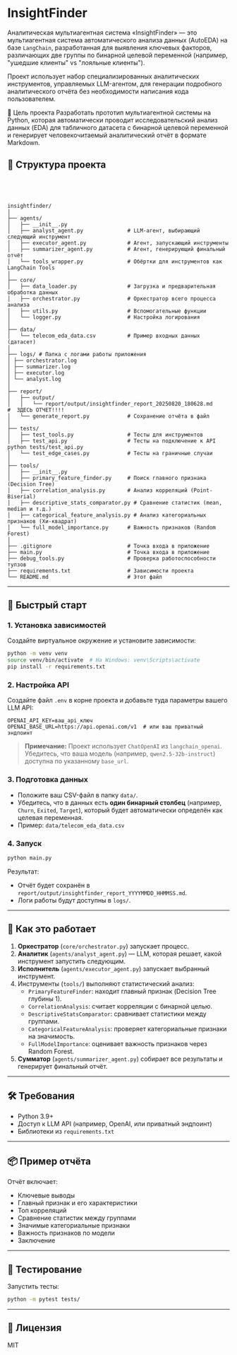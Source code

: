 # InsightFinder
Аналитическая мультиагентная система «InsightFinder»  — это мультиагентная система автоматического анализа данных (AutoEDA) на базе `LangChain`, разработанная для выявления ключевых факторов, различающих две группы по бинарной целевой переменной (например, "ушедшие клиенты" vs "лояльные клиенты").

Проект использует набор специализированных аналитических инструментов, управляемых LLM-агентом, для генерации подробного аналитического отчёта без необходимости написания кода пользователем.
 
 🎯 Цель проекта
Разработать прототип мультиагентной системы на Python, которая автоматически проводит исследовательский анализ данных (EDA) для табличного датасета с бинарной целевой переменной и генерирует человекочитаемый аналитический отчёт в формате Markdown.



## 📁 Структура проекта

```




insightfinder/
│
├── agents/
│   ├── __init__.py
│   ├── analyst_agent.py              # LLM-агент, выбирающий следующий инструмент
│   ├── executor_agent.py             # Агент, запускающий инструменты
│   ├── summarizer_agent.py           # Агент, генерирующий финальный отчёт
│   └── tools_wrapper.py              # Обёртки для инструментов как LangChain Tools
│
├── core/
│   ├── data_loader.py                # Загрузка и предварительная обработка данных
│   ├── orchestrator.py               # Оркестратор всего процесса анализа
│   ├── utils.py                      # Вспомогательные функции
│   └── logger.py                     # Настройка логирования
│
├── data/
│   └── telecom_eda_data.csv          # Пример входных данных (датасет)
│
├── logs/ # Папка с логами работы приложения
│ ├── orchestrator.log
│ ├── summarizer.log
│ ├── executor.log
│ └── analyst.log
│
├── report/
│   ├── output/
│   │   └── report/output/insightfinder_report_20250820_180628.md     #  ЗДЕСЬ ОТЧЕТ!!!!
│   └── generate_report.py            # Сохранение отчёта в файл
│
├── tests/
│   ├── test_tools.py                 # Тесты для инструментов
│   ├── test_api.py                   # Тесты на подключение к API  python tests/test_api.py   
│   └── test_edge_cases.py            # Тесты на граничные случаи
│
├── tools/
│   ├── __init__.py
│   ├── primary_feature_finder.py     # Поиск главного признака (Decision Tree)
│   ├── correlation_analysis.py       # Анализ корреляций (Point-Biserial)
│   ├── descriptive_stats_comparator.py # Сравнение статистик (mean, median и т.д.)
│   ├── categorical_feature_analysis.py # Анализ категориальных признаков (Хи-квадрат)
│   └── full_model_importance.py      # Важность признаков (Random Forest)
│
├── .gitignore                        # Точка входа в приложение
├── main.py                           # Точка входа в приложение
├── debug_tools.py                    # Проверка работоспособности тулзов
├── requirements.txt                  # Зависимости проекта
└── README.md                         # Этот файл
```

---

## 🚀 Быстрый старт

### 1. Установка зависимостей

Создайте виртуальное окружение и установите зависимости:

```bash
python -m venv venv
source venv/bin/activate  # На Windows: venv\Scripts\activate
pip install -r requirements.txt
```

### 2. Настройка API

Создайте файл `.env` в корне проекта и добавьте туда параметры вашего LLM API:

```env
OPENAI_API_KEY=ваш_api_ключ
OPENAI_BASE_URL=https://api.openai.com/v1  # или ваш приватный эндпоинт
```

> **Примечание:** Проект использует `ChatOpenAI` из `langchain_openai`. Убедитесь, что ваша модель (например, `qwen2.5-32b-instruct`) доступна по указанному `base_url`.

### 3. Подготовка данных

- Положите ваш CSV-файл в папку `data/`.
- Убедитесь, что в данных есть **один бинарный столбец** (например, `Churn`, `Exited`, `Target`), который будет автоматически определён как целевая переменная.
- Пример: `data/telecom_eda_data.csv`

### 4. Запуск

```bash
python main.py
```

Результат:
- Отчёт будет сохранён в `report/output/insightfinder_report_YYYYMMDD_HHMMSS.md`.
- Логи работы будут доступны в `logs/`.

---

## 🧠 Как это работает

1. **Оркестратор** (`core/orchestrator.py`) запускает процесс.
2. **Аналитик** (`agents/analyst_agent.py`) — LLM, которая решает, какой инструмент запустить следующим.
3. **Исполнитель** (`agents/executor_agent.py`) запускает выбранный инструмент.
4. Инструменты (`tools/`) выполняют статистический анализ:
   - `PrimaryFeatureFinder`: находит главный признак (Decision Tree глубины 1).
   - `CorrelationAnalysis`: считает корреляции с бинарной целью.
   - `DescriptiveStatsComparator`: сравнивает статистики между группами.
   - `CategoricalFeatureAnalysis`: проверяет категориальные признаки на значимость.
   - `FullModelImportance`: оценивает важность признаков через Random Forest.
5. **Сумматор** (`agents/summarizer_agent.py`) собирает все результаты и генерирует финальный отчёт.

---

## 🛠 Требования

- Python 3.9+
- Доступ к LLM API (например, OpenAI, или приватный эндпоинт)
- Библиотеки из `requirements.txt`

---

## 📦 Пример отчёта

Отчёт включает:

- Ключевые выводы
- Главный признак и его характеристики
- Топ корреляций
- Сравнение статистик между группами
- Значимые категориальные признаки
- Важность признаков по модели
- Заключение

---

## 🧪 Тестирование

Запустить тесты:

```bash
python -m pytest tests/
```

---

## 📄 Лицензия

MIT

